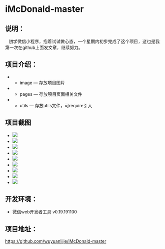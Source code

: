 # iMcDonald-master  

## 说明：
    初学微信小程序，抱着试试做心态，一个星期内初步完成了这个项目，这也是我第一次在github上面发文章，继续努力。

## 项目介绍：
- * image — 存放项目图片
- * pages — 存放项目页面相关文件
- * utils — 存放utils文件，可require引入

## 项目截图
- <img src="https://raw.githubusercontent.com/wuyuanlijie/McDonald-s/master/image/1.png" />
- <img src="https://raw.githubusercontent.com/wuyuanlijie/McDonald-s/master/image/2.png" />
- <img src="https://raw.githubusercontent.com/wuyuanlijie/McDonald-s/master/image/3.png" />
- <img src="https://raw.githubusercontent.com/wuyuanlijie/McDonald-s/master/image/4.png" />
- <img src="https://raw.githubusercontent.com/wuyuanlijie/McDonald-s/master/image/4.5.png" />
- <img src="https://raw.githubusercontent.com/wuyuanlijie/McDonald-s/master/image/5.png" />
- <img src="https://raw.githubusercontent.com/wuyuanlijie/McDonald-s/master/image/6.png" />
- <img src="https://raw.githubusercontent.com/wuyuanlijie/McDonald-s/master/image/7.png" />
- <img src="https://raw.githubusercontent.com/wuyuanlijie/McDonald-s/master/image/7.1.png" />

## 开发环境：

- 微信web开发者工具 v0.19.191100

## 项目地址：
https://github.com/wuyuanlijie/iMcDonald-master

